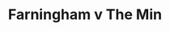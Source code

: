 ---
year: "2014"
serialNumber: "0443" 
game: "Farningham"
title: "Farningham v The Min"
gameLocation: ""
gameDate: ""
result: ""
resultType: ""
type: "game"
---